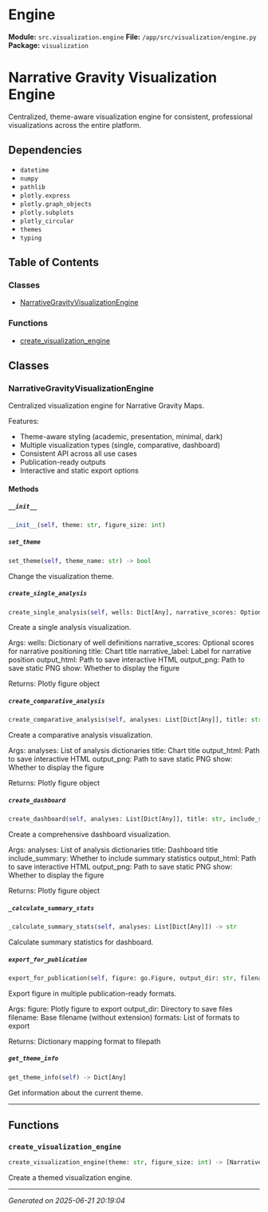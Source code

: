 # Engine

**Module:** `src.visualization.engine`
**File:** `/app/src/visualization/engine.py`
**Package:** `visualization`

Narrative Gravity Visualization Engine
=====================================

Centralized, theme-aware visualization engine for consistent, professional 
visualizations across the entire platform.

## Dependencies

- `datetime`
- `numpy`
- `pathlib`
- `plotly.express`
- `plotly.graph_objects`
- `plotly.subplots`
- `plotly_circular`
- `themes`
- `typing`

## Table of Contents

### Classes
- [NarrativeGravityVisualizationEngine](#narrativegravityvisualizationengine)

### Functions
- [create_visualization_engine](#create-visualization-engine)

## Classes

### NarrativeGravityVisualizationEngine

Centralized visualization engine for Narrative Gravity Maps.

Features:
- Theme-aware styling (academic, presentation, minimal, dark)
- Multiple visualization types (single, comparative, dashboard)
- Consistent API across all use cases
- Publication-ready outputs
- Interactive and static export options

#### Methods

##### `__init__`
```python
__init__(self, theme: str, figure_size: int)
```

##### `set_theme`
```python
set_theme(self, theme_name: str) -> bool
```

Change the visualization theme.

##### `create_single_analysis`
```python
create_single_analysis(self, wells: Dict[Any], narrative_scores: Optional[Dict[Any]], title: str, narrative_label: str, output_html: Optional[str], output_png: Optional[str], show: bool) -> go.Figure
```

Create a single analysis visualization.

Args:
    wells: Dictionary of well definitions
    narrative_scores: Optional scores for narrative positioning
    title: Chart title
    narrative_label: Label for narrative position
    output_html: Path to save interactive HTML
    output_png: Path to save static PNG
    show: Whether to display the figure
    
Returns:
    Plotly figure object

##### `create_comparative_analysis`
```python
create_comparative_analysis(self, analyses: List[Dict[Any]], title: str, output_html: Optional[str], output_png: Optional[str], show: bool) -> go.Figure
```

Create a comparative analysis visualization.

Args:
    analyses: List of analysis dictionaries
    title: Chart title
    output_html: Path to save interactive HTML
    output_png: Path to save static PNG
    show: Whether to display the figure
    
Returns:
    Plotly figure object

##### `create_dashboard`
```python
create_dashboard(self, analyses: List[Dict[Any]], title: str, include_summary: bool, output_html: Optional[str], output_png: Optional[str], show: bool) -> go.Figure
```

Create a comprehensive dashboard visualization.

Args:
    analyses: List of analysis dictionaries
    title: Dashboard title
    include_summary: Whether to include summary statistics
    output_html: Path to save interactive HTML
    output_png: Path to save static PNG
    show: Whether to display the figure
    
Returns:
    Plotly figure object

##### `_calculate_summary_stats`
```python
_calculate_summary_stats(self, analyses: List[Dict[Any]]) -> str
```

Calculate summary statistics for dashboard.

##### `export_for_publication`
```python
export_for_publication(self, figure: go.Figure, output_dir: str, filename: str, formats: List[str]) -> Dict[Any]
```

Export figure in multiple publication-ready formats.

Args:
    figure: Plotly figure to export
    output_dir: Directory to save files
    filename: Base filename (without extension)
    formats: List of formats to export
    
Returns:
    Dictionary mapping format to filepath

##### `get_theme_info`
```python
get_theme_info(self) -> Dict[Any]
```

Get information about the current theme.

---

## Functions

### `create_visualization_engine`
```python
create_visualization_engine(theme: str, figure_size: int) -> [NarrativeGravityVisualizationEngine](src/visualization/engine.md#narrativegravityvisualizationengine)
```

Create a themed visualization engine.

---

*Generated on 2025-06-21 20:19:04*